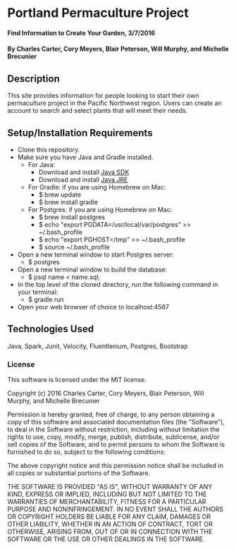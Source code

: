 # Portland Permaculture Project

#### Find Information to Create Your Garden, 3/7/2016

#### By Charles Carter, Cory Meyers, Blair Peterson, Will Murphy, and Michelle Brecunier

## Description

This site provides information for people looking to start their own permaculture project in the Pacific Northwest region. Users can create an account to search and select plants that will meet their needs.

## Setup/Installation Requirements

* Clone this repository.
* Make sure you have Java and Gradle installed.
    * For Java:
        * Download and install [Java SDK](http://www.oracle.com/technetwork/java/javase/downloads/jdk8-downloads-2133151.html)
        * Download and install [Java JRE](http://www.java.com/en/)
    * For Gradle: if you are using Homebrew on Mac:
        * $ brew update
        * $ brew install gradle
    * For Postgres: if you are using Homebrew on Mac:
        * $ brew install postgres
        * $ echo "export PGDATA=/usr/local/var/postgres" >> ~/.bash_profile
        * $ echo "export PGHOST=/tmp" >> ~/.bash_profile
        * $ source ~/.bash_profile
* Open a new terminal window to start Postgres server:
    * $ postgres
* Open a new terminal window to build the database:
    * $ psql name < name.sql;
* In the top level of the cloned directory, run the following command in your terminal:
    * $ gradle run
* Open your web browser of choice to localhost:4567

## Technologies Used

Java, Spark, Junit, Velocity, Fluentlenium, Postgres, Bootstrap

### License

This software is licensed under the MIT license.

Copyright (c) 2016 Charles Carter, Cory Meyers, Blair Peterson, Will Murphy, and Michelle Brecunier

Permission is hereby granted, free of charge, to any person obtaining a copy of this software and associated documentation files (the "Software"), to deal in the Software without restriction, including without limitation the rights to use, copy, modify, merge, publish, distribute, sublicense, and/or sell copies of the Software, and to permit persons to whom the Software is furnished to do so, subject to the following conditions:

The above copyright notice and this permission notice shall be included in all copies or substantial portions of the Software.

THE SOFTWARE IS PROVIDED "AS IS", WITHOUT WARRANTY OF ANY KIND, EXPRESS OR IMPLIED, INCLUDING BUT NOT LIMITED TO THE WARRANTIES OF MERCHANTABILITY, FITNESS FOR A PARTICULAR PURPOSE AND NONINFRINGEMENT. IN NO EVENT SHALL THE AUTHORS OR COPYRIGHT HOLDERS BE LIABLE FOR ANY CLAIM, DAMAGES OR OTHER LIABILITY, WHETHER IN AN ACTION OF CONTRACT, TORT OR OTHERWISE, ARISING FROM, OUT OF OR IN CONNECTION WITH THE SOFTWARE OR THE USE OR OTHER DEALINGS IN THE SOFTWARE.
